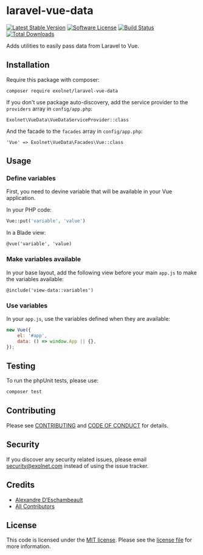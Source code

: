 # laravel-vue-data

[![Latest Stable Version](https://poser.pugx.org/eXolnet/laravel-vue-data/v/stable?format=flat-square)](https://packagist.org/packages/eXolnet/laravel-vue-data)
[![Software License](https://img.shields.io/badge/license-MIT-brightgreen.svg?style=flat-square)](LICENSE.md)
[![Build Status](https://img.shields.io/github/workflow/status/eXolnet/laravel-vue-data/tests?label=tests&style=flat-square)](https://github.com/eXolnet/laravel-vue-data/actions?query=workflow%3Atests)
[![Total Downloads](https://img.shields.io/packagist/dt/eXolnet/laravel-vue-data.svg?style=flat-square)](https://packagist.org/packages/eXolnet/laravel-vue-data)

Adds utilities to easily pass data from Laravel to Vue.

## Installation

Require this package with composer:

```
composer require exolnet/laravel-vue-data
```

If you don't use package auto-discovery, add the service provider to the ``providers`` array in `config/app.php`:

```
Exolnet\VueData\VueDataServiceProvider::class
```

And the facade to the ``facades`` array in `config/app.php`: 

```
'Vue' => Exolnet\VueData\Facades\Vue::class
```

## Usage

### Define variables

First, you need to devine variable that will be available in your Vue application.

In your PHP code:

```php
Vue::put('variable', 'value')
```

In a Blade view:

```
@vue('variable', 'value)
```

### Make variables available

In your base layout, add the following view before your main `app.js` to make the variables available:

```
@include('view-data::variables')
```

### Use variables

In your `app.js`, use the variables defined when they are available:

```js
new Vue({
    el: '#app',
    data: () => window.App || {},
});
```

## Testing

To run the phpUnit tests, please use:

``` bash
composer test
```

## Contributing

Please see [CONTRIBUTING](CONTRIBUTING.md) and [CODE OF CONDUCT](CODE_OF_CONDUCT.md) for details.

## Security

If you discover any security related issues, please email security@exolnet.com instead of using the issue tracker.

## Credits

- [Alexandre D’Eschambeault](https://github.com/xel1045)
- [All Contributors](../../contributors)

## License

This code is licensed under the [MIT license](http://choosealicense.com/licenses/mit/). 
Please see the [license file](LICENSE) for more information.
